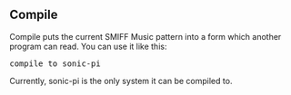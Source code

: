 ## Compile

Compile puts the current SMIFF Music pattern into a 
form which another program can read. You can use it like 
this:

<pre>
compile to sonic-pi
</pre>

Currently, sonic-pi is the only system it can be
compiled to.